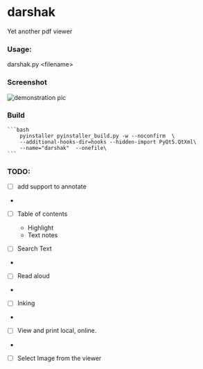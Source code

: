 # darshak
Yet another pdf viewer 

### Usage: 
darshak.py <filename\>

### Screenshot 

![demonstration pic](https://github.com/srbhp/solid-potato/raw/master/screenshot.png)

### Build

    ```bash
        pyinstaller pyinstaller_build.py -w --noconfirm  \
        --additional-hooks-dir=hooks --hidden-import PyQt5.QtXml\
        --name="darshak"  --onefile\
    ```

### TODO:

- [ ] add support to annotate
- 
- [ ] Table of contents
    - Highlight
    - Text notes
 
- [ ] Search Text 
- 
- [ ] Read aloud
- 
- [ ] Inking 
- 
- [ ] View and print local, online. 
- 
- [ ] Select Image from the viewer

